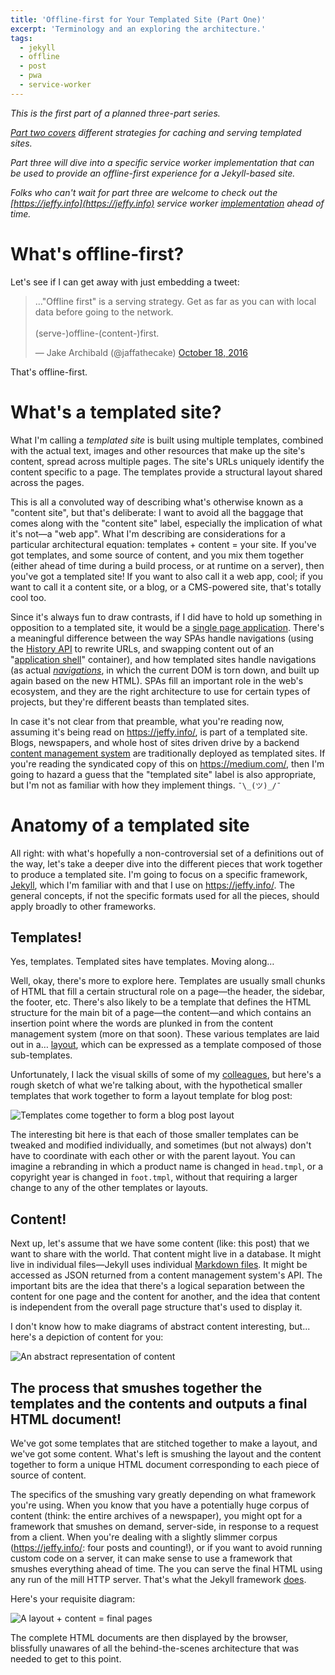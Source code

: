 ```yaml
---
title: 'Offline-first for Your Templated Site (Part One)'
excerpt: 'Terminology and an exploring the architecture.'
tags:
  - jekyll
  - offline
  - post
  - pwa
  - service-worker
---
```


_This is the first part of a planned three-part series._

_[Part two covers](https://jeffy.info/2017/01/24/offline-first-for-your-templated-site-part-2.html) different strategies for caching and serving templated sites._

_Part three will dive into a specific service worker implementation that can be
used to provide an offline-first experience for a Jekyll-based site._

_Folks who can't wait for part three are welcome to check out the
[https://jeffy.info](https://jeffy.info)
service worker [implementation](https://github.com/jeffposnick/jeffposnick.github.io/tree/work/src)
ahead of time._

# What's offline-first?

Let's see if I can get away with just embedding a tweet:

<blockquote class="twitter-tweet" data-lang="en"><p lang="en" dir="ltr">…&quot;Offline first&quot; is a serving strategy. Get as far as you can with local data before going to the network.<br><br>(serve-)offline-(content-)first.</p>&mdash; Jake Archibald (@jaffathecake) <a href="https://twitter.com/jaffathecake/status/788289680735436800">October 18, 2016</a></blockquote>
<script async src="https://platform.twitter.com/widgets.js" charset="utf-8"></script>

That's offline-first.

# What's a templated site?

What I'm calling a _templated site_ is built using multiple templates, combined with the actual text, images and other resources that make up the site's content, spread across multiple pages. The site's URLs uniquely identify the content specific to a page. The templates provide a structural layout shared across the pages.

This is all a convoluted way of describing what's otherwise known as a "content site", but that's deliberate: I want to avoid all the baggage that comes along with the "content site" label, especially the implication of what it's not—a "web app". What I'm describing are considerations for a particular architectural equation: templates + content = your site. If you've got templates, and some source of content, and you mix them together (either ahead of time during a build process, or at runtime on a server), then you've got a templated site! If you want to also call it a web app, cool; if you want to call it a content site, or a blog, or a CMS-powered site, that's totally cool too.

Since it's always fun to draw contrasts, if I did have to hold up something in opposition to a templated site, it would be a [single page application](https://en.wikipedia.org/wiki/Single-page_application). There's a meaningful difference between the way SPAs handle navigations (using the [History API](https://developer.mozilla.org/en-US/docs/Web/API/History) to rewrite URLs, and swapping content out of an "[application shell](https://developers.google.com/web/updates/2015/11/app-shell)" container), and how templated sites handle navigations (as actual _[navigations](https://html.spec.whatwg.org/multipage/browsers.html#navigate)_, in which the current DOM is torn down, and built up again based on the new HTML). SPAs fill an important role in the web's ecosystem, and they are the right architecture to use for certain types of projects, but they're different beasts than templated sites.

In case it's not clear from that preamble, what you're reading now, assuming it's being read on https://jeffy.info/, is part of a templated site. Blogs, newspapers, and whole host of sites driven drive by a backend [content management system](https://en.wikipedia.org/wiki/Content_management_system) are traditionally deployed as templated sites. If you're reading the syndicated copy of this on https://medium.com/, then I'm going to hazard a guess that the "templated site" label is also appropriate, but I'm not as familiar with how they implement things. `¯\_(ツ)_/¯`

# Anatomy of a templated site

All right: with what's hopefully a non-controversial set of a definitions out of the way, let's take a deeper dive into the different pieces that work together to produce a templated site. I'm going to focus on a specific framework, [Jekyll](https://jekyllrb.com/), which I'm familiar with and that I use on https://jeffy.info/. The general concepts, if not the specific formats used for all the pieces, should apply broadly to other frameworks.

## Templates!

Yes, templates. Templated sites have templates. Moving along…

Well, okay, there's more to explore here. Templates are usually small chunks of HTML that fill a certain structural role on a page—the header, the sidebar, the footer, etc. There's also likely to be a template that defines the HTML structure for the main bit of a page—the content—and which contains an insertion point where the words are plunked in from the content management system (more on that soon). These various templates are laid out in a… [layout](http://jekyll.tips/jekyll-casts/layouts/), which can be expressed as a template composed of those sub-templates.

Unfortunately, I lack the visual skills of some of my [colleagues](https://jakearchibald.com/2014/offline-cookbook/#on-install-as-a-dependency), but here's a rough sketch of what we're talking about, with the hypothetical smaller templates that work together to form a layout template for blog post:

<img src="/static/images/2016-11-02/blog_layout.svg" alt="Templates come together to form a blog post layout" class="half-width">

The interesting bit here is that each of those smaller templates can be tweaked and modified individually, and sometimes (but not always) don't have to coordinate with each other or with the parent layout. You can imagine a rebranding in which a product name is changed in `head.tmpl`, or a copyright year is changed in `foot.tmpl`, without that requiring a larger change to any of the other templates or layouts.

## Content!

Next up, let's assume that we have some content (like: this post) that we want to share with the world. That content might live in a database. It might live in individual files—Jekyll uses individual [Markdown files](https://jekyllrb.com/docs/posts/). It might be accessed as JSON returned from a content management system's API. The important bits are the idea that there's a logical separation between the content for one page and the content for another, and the idea that content is independent from the overall page structure that's used to display it.

I don't know how to make diagrams of abstract content interesting, but... here's a depiction of content for you:

<img src="/static/images/2016-11-02/content.svg" alt="An abstract representation of content" class="half-width">

## The process that smushes together the templates and the contents and outputs a final HTML document!

We've got some templates that are stitched together to make a layout, and we've got some content. What's left is smushing the layout and the content together to form a unique HTML document corresponding to each piece of source of content.

The specifics of the smushing vary greatly depending on what framework you're using. When you know that you have a potentially huge corpus of content (think: the entire archives of a newspaper), you might opt for a framework that smushes on demand, server-side, in response to a request from a client. When you're dealing with a slightly slimmer corpus (https://jeffy.info/: four posts and counting!), or if you want to avoid running custom code on a server, it can make sense to use a framework that smushes everything ahead of time. The you can serve the final HTML using any run of the mill HTTP server. That's what the Jekyll framework [does](https://jekyllrb.com/docs/usage/).

Here's your requisite diagram:

<img src="/static/images/2016-11-02/smushening.svg" alt="A layout + content = final pages" class="half-width">

The complete HTML documents are then displayed by the browser, blissfully unawares of all the behind-the-scenes architecture that was needed to get to this point.
